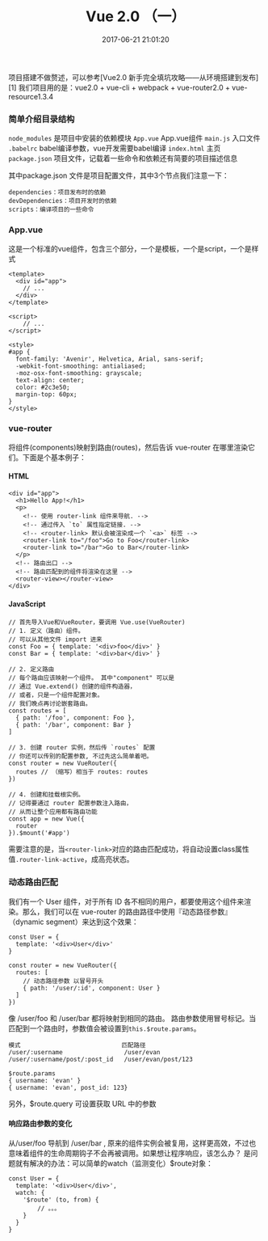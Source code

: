 ﻿---
title: Vue 2.0 （一）
date: 2017-06-21 21:01:20
categories: Vue
tags:
- 前端框架
- Vue
---

项目搭建不做赘述，可以参考[Vue2.0 新手完全填坑攻略——从环境搭建到发布][1]
我们项目用的是：vue2.0 + vue-cli + webpack + vue-router2.0 + vue-resource1.3.4 
<!-- more -->

### 简单介绍目录结构

`node_modules` 是项目中安装的依赖模块 
`App.vue` App.vue组件
`main.js` 入口文件
`.babelrc` babel编译参数，vue开发需要babel编译
`index.html` 主页
`package.json` 项目文件，记载着一些命令和依赖还有简要的项目描述信息

其中package.json 文件是项目配置文件，其中3个节点我们注意一下：
```
dependencies：项目发布时的依赖
devDependencies：项目开发时的依赖
scripts：编译项目的一些命令
```

### App.vue

这是一个标准的vue组件，包含三个部分，一个是模板，一个是script，一个是样式
```
<template>
  <div id="app">
    // ...
  </div>
</template>

<script>
    // ... 
</script>

<style>
#app {
  font-family: 'Avenir', Helvetica, Arial, sans-serif;
  -webkit-font-smoothing: antialiased;
  -moz-osx-font-smoothing: grayscale;
  text-align: center;
  color: #2c3e50;
  margin-top: 60px;
}
</style>
```

### vue-router

将组件(components)映射到路由(routes)，然后告诉 vue-router 在哪里渲染它们。下面是个基本例子：
#### HTML
```
<div id="app">
  <h1>Hello App!</h1>
  <p>
    <!-- 使用 router-link 组件来导航. -->
    <!-- 通过传入 `to` 属性指定链接. -->
    <!-- <router-link> 默认会被渲染成一个 `<a>` 标签 -->
    <router-link to="/foo">Go to Foo</router-link>
    <router-link to="/bar">Go to Bar</router-link>
  </p>
  <!-- 路由出口 -->
  <!-- 路由匹配到的组件将渲染在这里 -->
  <router-view></router-view>
</div>
```

#### JavaScript
```
// 首先导入Vue和VueRouter，要调用 Vue.use(VueRouter)
// 1. 定义（路由）组件。
// 可以从其他文件 import 进来
const Foo = { template: '<div>foo</div>' }
const Bar = { template: '<div>bar</div>' }

// 2. 定义路由
// 每个路由应该映射一个组件。 其中"component" 可以是
// 通过 Vue.extend() 创建的组件构造器，
// 或者，只是一个组件配置对象。
// 我们晚点再讨论嵌套路由。
const routes = [
  { path: '/foo', component: Foo },
  { path: '/bar', component: Bar }
]

// 3. 创建 router 实例，然后传 `routes` 配置
// 你还可以传别的配置参数, 不过先这么简单着吧。
const router = new VueRouter({
  routes // （缩写）相当于 routes: routes
})

// 4. 创建和挂载根实例。
// 记得要通过 router 配置参数注入路由，
// 从而让整个应用都有路由功能
const app = new Vue({
  router
}).$mount('#app')
```
需要注意的是，当`<router-link>`对应的路由匹配成功，将自动设置class属性值`.router-link-active`，成高亮状态。

### 动态路由匹配

我们有一个 User 组件，对于所有 ID 各不相同的用户，都要使用这个组件来渲染。那么，我们可以在 vue-router 的路由路径中使用『动态路径参数』（dynamic segment）来达到这个效果：

```
const User = {
  template: '<div>User</div>'
}

const router = new VueRouter({
  routes: [
    // 动态路径参数 以冒号开头
    { path: '/user/:id', component: User }
  ]
})
```
像 /user/foo 和 /user/bar 都将映射到相同的路由。
路由参数使用冒号标记。当匹配到一个路由时，参数值会被设置到`this.$route.params`。

```
模式                            匹配路径          
/user/:username                 /user/evan                  
/user/:username/post/:post_id   /user/evan/post/123

$route.params
{ username: 'evan' }
{ username: 'evan', post_id: 123}
```

另外，$route.query 可设置获取 URL 中的参数

#### 响应路由参数的变化

从/user/foo 导航到 /user/bar , 原来的组件实例会被复用，这样更高效，不过也意味着组件的生命周期钩子不会再被调用。如果想让程序响应，该怎么办？
是问题就有解决的办法：可以简单的watch（监测变化）$route对象：
```
const User = {
  template: '<div>User</div>',
  watch: {
    '$route' (to, from) {
        // 。。。
    }
  }
}
```
